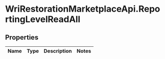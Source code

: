 # WriRestorationMarketplaceApi.ReportingLevelReadAll

## Properties
Name | Type | Description | Notes
------------ | ------------- | ------------- | -------------



